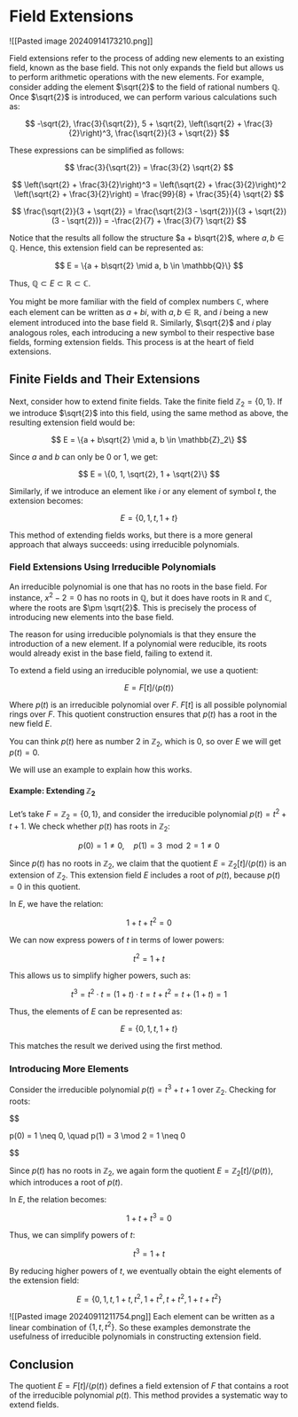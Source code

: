 # Field Extensions

![[Pasted image 20240914173210.png]]

Field extensions refer to the process of adding new elements to an existing field, known as the base field. This not only expands the field but allows us to perform arithmetic operations with the new elements. For example, consider adding the element $\sqrt{2}$ to the field of rational numbers $\mathbb{Q}$. Once $\sqrt{2}$ is introduced, we can perform various calculations such as:

$$
-\sqrt{2}, \frac{3}{\sqrt{2}}, 5 + \sqrt{2}, \left(\sqrt{2} + \frac{3}{2}\right)^3, \frac{\sqrt{2}}{3 + \sqrt{2}}
$$

These expressions can be simplified as follows:

$$
\frac{3}{\sqrt{2}} = \frac{3}{2} \sqrt{2}
$$

$$
\left(\sqrt{2} + \frac{3}{2}\right)^3 = \left(\sqrt{2} + \frac{3}{2}\right)^2 \left(\sqrt{2} + \frac{3}{2}\right) = \frac{99}{8} + \frac{35}{4} \sqrt{2}
$$

$$
\frac{\sqrt{2}}{3 + \sqrt{2}} = \frac{\sqrt{2}(3 - \sqrt{2})}{(3 + \sqrt{2})(3 - \sqrt{2})} = -\frac{2}{7} + \frac{3}{7} \sqrt{2}
$$

Notice that the results all follow the structure $a + b\sqrt{2}$, where $a, b \in \mathbb{Q}$. Hence, this extension field can be represented as:

$$
E = \{a + b\sqrt{2} \mid a, b \in \mathbb{Q}\}
$$

Thus, $\mathbb{Q} \subset E \subset \mathbb{R} \subset \mathbb{C}$.

You might be more familiar with the field of complex numbers $\mathbb{C}$, where each element can be written as $a + bi$, with $a, b \in \mathbb{R}$, and $i$ being a new element introduced into the base field $\mathbb{R}$. Similarly, $\sqrt{2}$ and $i$ play analogous roles, each introducing a new symbol to their respective base fields, forming extension fields. This process is at the heart of field extensions.

## Finite Fields and Their Extensions

Next, consider how to extend finite fields. Take the finite field $\mathbb{Z}_2 = \{0, 1\}$. If we introduce $\sqrt{2}$ into this field, using the same method as above, the resulting extension field would be:

$$
E = \{a + b\sqrt{2} \mid a, b \in \mathbb{Z}_2\}
$$

Since $a$ and $b$ can only be $0$ or $1$, we get:

$$
E = \{0, 1, \sqrt{2}, 1 + \sqrt{2}\}
$$

Similarly, if we introduce an element like $i$ or any element of symbol $t$, the extension becomes:

$$
E = \{0, 1, t, 1 + t\}
$$

This method of extending fields works, but there is a more general approach that always succeeds: using irreducible polynomials.

### Field Extensions Using Irreducible Polynomials

An irreducible polynomial is one that has no roots in the base field. For instance, $x^2 - 2 = 0$ has no roots in $\mathbb{Q}$, but it does have roots in $\mathbb{R}$ and $\mathbb{C}$, where the roots are $\pm \sqrt{2}$. This is precisely the process of introducing new elements into the base field.

The reason for using irreducible polynomials is that they ensure the introduction of a new element. If a polynomial were reducible, its roots would already exist in the base field, failing to extend it.

To extend a field using an irreducible polynomial, we use a quotient:

$$
E = F[t]/\langle p(t) \rangle
$$

Where $p(t)$ is an irreducible polynomial over $F$. $F[t]$ is all possible polynomial rings over $F$. This quotient construction ensures that $p(t)$ has a root in the new field $E$.

You can think $p(t)$ here as number 2 in $\mathbb{Z}_2$, which is 0, so over $E$ we will get $p(t) = 0$.

We will use an example to explain how this works.

#### Example: Extending $\mathbb{Z}_2$

Let’s take $F = \mathbb{Z}_2 = \{0, 1\}$, and consider the irreducible polynomial $p(t) = t^2 + t + 1$. We check whether $p(t)$ has roots in $\mathbb{Z}_2$:

$$
p(0) = 1 \neq 0, \quad p(1) = 3 \mod 2 = 1 \neq 0
$$

Since $p(t)$ has no roots in $\mathbb{Z}_2$, we claim that the quotient $E = \mathbb{Z}_2[t]/\langle p(t) \rangle$ is an extension of $\mathbb{Z}_2$. This extension field $E$ includes a root of $p(t)$, because $p(t) = 0$ in this quotient.

In $E$, we have the relation:

$$
1 + t + t^2 = 0
$$

We can now express powers of $t$ in terms of lower powers:

$$
t^2 = 1 + t
$$

This allows us to simplify higher powers, such as:

$$
t^3 = t^2 \cdot t = (1 + t) \cdot t = t + t^2 = t + (1 + t) = 1
$$

Thus, the elements of $E$ can be represented as:

$$
E = \{0, 1, t, 1 + t\}
$$

This matches the result we derived using the first method.

### Introducing More Elements

Consider the irreducible polynomial $p(t) = t^3 + t + 1$ over $\mathbb{Z}_2$. Checking for roots:

$$

  

p(0) = 1 \neq 0, \quad p(1) = 3 \mod 2 = 1 \neq 0

  

$$

Since $p(t)$ has no roots in $\mathbb{Z}_2$, we again form the quotient $E = \mathbb{Z}_2[t]/\langle p(t) \rangle$, which introduces a root of $p(t)$.

In $E$, the relation becomes:

$$
1 + t + t^3 = 0
$$

Thus, we can simplify powers of $t$:

$$
t^3 = 1 + t
$$

By reducing higher powers of $t$, we eventually obtain the eight elements of the extension field:

$$
E = \{0, 1, t, 1 + t, t^2, 1 + t^2, t + t^2, 1 + t + t^2\}
$$

![[Pasted image 20240911211754.png]]
Each element can be written as a linear combination of $\{1, t, t^2\}$. So these examples demonstrate the usefulness of irreducible polynomials in constructing extension field.

## Conclusion

The quotient $E = F[t]/\langle p(t) \rangle$ defines a field extension of $F$ that contains a root of the irreducible polynomial $p(t)$. This method provides a systematic way to extend fields.

